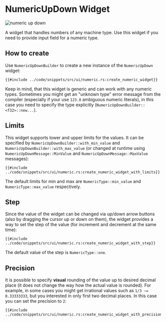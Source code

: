# NumericUpDown Widget

![numeric up down](numeric_up_down.gif)

A widget that handles numbers of any machine type. Use this widget if you need to provide input field for a numeric
type.

## How to create

Use `NumericUpDownBuilder` to create a new instance of the `NumericUpDown` widget:

```rust,no_run
{{#include ../code/snippets/src/ui/numeric.rs:create_numeric_widget}}
```

Keep in mind, that this widget is generic and can work with any numeric types. Sometimes you might get an "unknown type"
error message from the compiler (especially if your use `123.0` ambiguous numeric literals), in this case you need to
specify the type explicitly (`NumericUpDownBuilder::<f32>::new...`).

## Limits

This widget supports lower and upper limits for the values. It can be specified by `NumericUpDownBuilder::with_min_value`
and `NumericUpDownBuilder::with_max_value` (or changed at runtime using `NumericUpDownMessage::MinValue` and `NumericUpDownMessage::MaxValue`
messages):

```rust,no_run
{{#include ../code/snippets/src/ui/numeric.rs:create_numeric_widget_with_limits}}
```

The default limits for min and max are `NumericType::min_value` and `NumericType::max_value` respectively.

## Step

Since the value of the widget can be changed via up/down arrow buttons (also by dragging the cursor up or down on them), the widget
provides a way to set the step of the value (for increment and decrement at the same time):

```rust,no_run
{{#include ../code/snippets/src/ui/numeric.rs:create_numeric_widget_with_step}}
```

The default value of the step is `NumericType::one`.

## Precision

It is possible to specify **visual** rounding of the value up to desired decimal place (it does not change the way how
the actual value is rounded). For example, in some cases you might get irrational values such as `1/3 ~= 0.33333333`,
but you interested in only first two decimal places. In this case you can set the precision to `2`:

```rust,no_run
{{#include ../code/snippets/src/ui/numeric.rs:create_numeric_widget_with_precision}}
```
